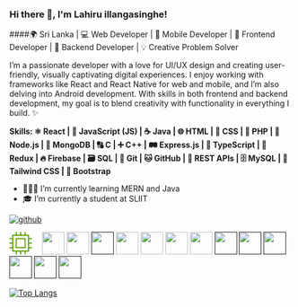 ### Hi there 👋, I'm Lahiru illangasinghe!
####🌍 Sri Lanka | 💻 Web Developer | 📱 Mobile Developer | 🎨 Frontend Developer | 🔧 Backend Developer | 💡 Creative Problem Solver


I’m a passionate developer with a love for UI/UX design and creating user-friendly, visually captivating digital experiences. I enjoy working with frameworks like React and React Native for web and mobile, and I’m also delving into Android development. With skills in both frontend and backend development, my goal is to blend creativity with functionality in everything I build. ✨

**Skills: ⚛️ React | 📜 JavaScript (JS) | ☕ Java | 🌐 HTML | 🎨 CSS | 🐘 PHP | 🌳 Node.js | 🍃 MongoDB | 🔠 C | ➕ C++ | 🛤️ Express.js | 📘 TypeScript | 🔄 Redux | 🔥 Firebase | 🗃️ SQL | 🌱 Git | 🐱 GitHub | 🔗 REST APIs | 🗄️ MySQL | 💠 Tailwind CSS | 📐 Bootstrap**

- 👩🏽‍💻 I’m currently learning MERN and Java 
- 🎓 I’m currently a student at SLIIT


[<img src='https://cdn.jsdelivr.net/npm/simple-icons@3.0.1/icons/github.svg' alt='github' height='40'>](https://github.com/LAHIRUKBI)  

<a href='https://docs.github.com/en/developers'><img src='https://raw.githubusercontent.com/acervenky/animated-github-badges/master/assets/devbadge.gif' width='40' height='40'></a>  <a href='https://react.dev/'><img src='https://static-00.iconduck.com/assets.00/react-original-wordmark-icon-1679x2048-hjal07w8.png' width='40' height='40'></a>         <a href='https://www.java.com/en/'><img src='https://banner2.cleanpng.com/20180404/lxe/kisspng-java-class-file-java-platform-standard-edition-ja-coffee-jar-5ac598fd88a730.3981502415228991975597.jpg' width='40' height='40'></a>          <a href=''><img src='https://upload.wikimedia.org/wikipedia/commons/thumb/1/18/ISO_C%2B%2B_Logo.svg/1822px-ISO_C%2B%2B_Logo.svg.png' width='40' height='40'></a>      <a href='https://kotlinlang.org/'><img src='https://upload.wikimedia.org/wikipedia/commons/thumb/7/74/Kotlin_Icon.png/1200px-Kotlin_Icon.png' width='40' height='40'></a>          <a href='https://www.mongodb.com/lp/cloud/atlas/try4-reg?utm_source=google&utm_campaign=search_gs_pl_evergreen_atlas_core_prosp-brand_gic-null_apac-lk_ps-all_desktop_eng_lead&utm_term=mongodb&utm_medium=cpc_paid_search&utm_ad=e&utm_ad_campaign_id=12212624368&adgroup=115749715143&cq_cmp=12212624368&gad_source=1&gclid=CjwKCAiAudG5BhAREiwAWMlSjDRgk05cemoEzndxW0J-SkmcYch3y7ueUrAhZu1f92zIbYA69kZCZBoChyoQAvD_BwE'><img src='https://w7.pngwing.com/pngs/956/695/png-transparent-mongodb-original-wordmark-logo-icon-thumbnail.png' width='40' height='40'></a>   </a>      <a href='https://www.mysql.com/'><img src='https://w7.pngwing.com/pngs/266/743/png-transparent-mysql-original-wordmark-logo-icon.png' width='40' height='40'></a>       <a href='https://www.mysql.com/'><img src='https://upload.wikimedia.org/wikipedia/commons/thumb/2/27/PHP-logo.svg/1280px-PHP-logo.svg.png' width='40' height='40'></a>      <a href=''><img src='https://upload.wikimedia.org/wikipedia/commons/thumb/f/fb/Adobe_Illustrator_CC_icon.svg/1200px-Adobe_Illustrator_CC_icon.svg.png' width='40' height='40'></a>      <a href=''><img src='https://upload.wikimedia.org/wikipedia/commons/thumb/a/af/Adobe_Photoshop_CC_icon.svg/1051px-Adobe_Photoshop_CC_icon.svg.png' width='40' height='40'></a>          <a href=''><img src='https://blogger.googleusercontent.com/img/b/R29vZ2xl/AVvXsEiMOqle7RHdH3vADJBm-Yct9fi5N9Vva6JIkPby4-sqAACG7lG66oEg4plx2p5WOgI36kgBje1Orelf1wjpLnqo6TELqbB0phLBAXYnFsHHZTpWZw8RNXM8NHdD5HV0sT5rbTkx30K_6bX5ycpSHCLwM9y9r-uZGwRowSPLfea2OsxYARXUydaZOQiDRdE/s256/Filmora-13.png' width='40' height='40'></a>          <a href=''><img src='https://upload.wikimedia.org/wikipedia/commons/thumb/3/33/Figma-logo.svg/800px-Figma-logo.svg.png' width='40' height='40'></a>         <a href=''><img src='https://w7.pngwing.com/pngs/1/535/png-transparent-tomcat-original-logo-icon-thumbnail.png' width='40' height='40'></a>                 <a href=''><img src='https://images.credly.com/images/51aeb74b-ec87-4069-93fc-0ea449c8d77f/twitter_thumb_201604_node.png' width='40' height='40'></a>

[![Top Langs](https://github-readme-stats.vercel.app/api/top-langs/?username=LAHIRUKBI)](https://github.com/anuraghazra/github-readme-stats)


